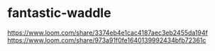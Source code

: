 # fantastic-waddle
https://www.loom.com/share/3374eb4e1cac4187aec3eb2455da194f
https://www.loom.com/share/973a91f0fe1640139992434bfb72361c
